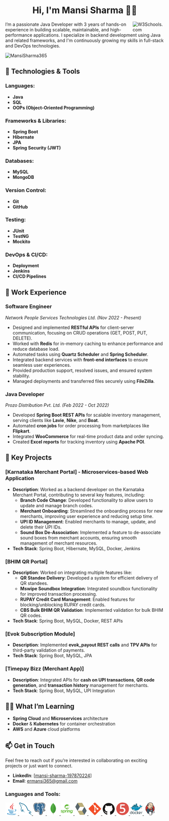 <h1 align="center">Hi, I'm Mansi Sharma 👩‍💻</h1>

<img src="https://images.squarespace-cdn.com/content/v1/5769fc401b631bab1addb2ab/1541580611624-TE64QGKRJG8SWAIUS7NS/ke17ZwdGBToddI8pDm48kPoswlzjSVMM-SxOp7CV59BZw-zPPgdn4jUwVcJE1ZvWQUxwkmyExglNqGp0IvTJZamWLI2zvYWH8K3-s_4yszcp2ryTI0HqTOaaUohrI8PI6FXy8c9PWtBlqAVlUS5izpdcIXDZqDYvprRqZ29Pw0o/coding-freak.gif"  alt="W3Schools.com" width="100" align="right">

<p align="left">I’m a passionate Java Developer with 3 years of hands-on experience in building scalable, maintainable, and high-performance applications. I specialize in backend development using Java and related frameworks, and I'm continuously growing my skills in full-stack and DevOps technologies.</p>

<p align="left"> <img src="https://komarev.com/ghpvc/?username=MansiSharma365&label=Profile%20views&color=0e75b6&style=flat" alt="MansiSharma365" /> </p>

## 🚀 Technologies & Tools

### **Languages:**
- **Java**
- **SQL**
- **OOPs (Object-Oriented Programming)** 

### **Frameworks & Libraries:**
- **Spring Boot**
- **Hibernate**
- **JPA**
- **Spring Security (JWT)**

### **Databases:**
- **MySQL**
- **MongoDB**

### **Version Control:**
- **Git**
- **GitHub**

### **Testing:**
- **JUnit**
- **TestNG**
- **Mockito**

### **DevOps & CI/CD:**
- **Deployment**
- **Jenkins**
- **CI/CD Pipelines**

## 💼 Work Experience

### **Software Engineer**  
*Network People Services Technologies Ltd. (Nov 2022 - Present)*  
- Designed and implemented **RESTful APIs** for client-server communication, focusing on CRUD operations (GET, POST, PUT, DELETE).
- Worked with **Redis** for in-memory caching to enhance performance and reduce database load.
- Automated tasks using **Quartz Scheduler** and **Spring Scheduler**.
- Integrated backend services with **front-end interfaces** to ensure seamless user experiences.
- Provided production support, resolved issues, and ensured system stability.
- Managed deployments and transferred files securely using **FileZilla**.

### **Java Developer**  
*Prozo Distribution Pvt. Ltd. (Feb 2022 - Oct 2022)*  
- Developed **Spring Boot REST APIs** for scalable inventory management, serving clients like **Lavie**, **Nike**, and **Boat**.
- Automated **cron jobs** for order processing from marketplaces like **Flipkart**.
- Integrated **WooCommerce** for real-time product data and order syncing.
- Created **Excel reports** for tracking inventory using **Apache POI**.

## 📂 Key Projects

### **[Karnataka Merchant Portal]** - Microservices-based Web Application
- **Description**: Worked as a backend developer on the Karnataka Merchant Portal, contributing to several key features, including:
  - **Branch Code Change**: Developed functionality to allow users to update and manage branch codes.
  - **Merchant Onboarding**: Streamlined the onboarding process for new merchants, improving user experience and reducing setup time.
  - **UPI ID Management**: Enabled merchants to manage, update, and delete their UPI IDs.
  - **Sound Box De-Association**: Implemented a feature to de-associate sound boxes from merchant accounts, ensuring smooth management of merchant resources.
- **Tech Stack**: Spring Boot, Hibernate, MySQL, Docker, Jenkins

### **[BHIM QR Portal]**
- **Description**: Worked on integrating multiple features like:
  - **QR Standee Delivery**: Developed a system for efficient delivery of QR standees.
  - **Mswipe Soundbox Integration**: Integrated soundbox functionality for improved transaction processing.
  - **RUPAY Credit Card Management**: Enabled features for blocking/unblocking RUPAY credit cards.
  - **CBS Bulk BHIM QR Validation**: Implemented validation for bulk BHIM QR codes.
- **Tech Stack**: Spring Boot, MySQL, Docker, REST APIs

### **[Evok Subscription Module]**
- **Description**: Implemented **evok_payout REST calls** and **TPV APIs** for third-party validation of payments.
- **Tech Stack**: Spring Boot, MySQL, JPA

### **[Timepay Bizz (Merchant App)]**
- **Description**: Integrated APIs for **cash on UPI transactions**, **QR code generation**, and **transaction history** management for merchants.
- **Tech Stack**: Spring Boot, MySQL, UPI Integration

## 🧑‍💻 What I’m Learning
- **Spring Cloud** and **Microservices** architecture
- **Docker** & **Kubernetes** for container orchestration
- **AWS** and **Azure** cloud platforms

## 📫 Get in Touch

Feel free to reach out if you’re interested in collaborating on exciting projects or just want to connect.

- **LinkedIn**: [[mansi-sharma-197870224](https://in.linkedin.com/in/mansi-sharma-197870224)] 
- **Email**: [ermansi365@gmail.com](mailto:ermansi365@gmail.com)

<h3 align="left">Languages and Tools:</h3>
<p align="left">
  <a href="https://www.java.com" target="_blank" rel="noreferrer">
    <img src="https://raw.githubusercontent.com/devicons/devicon/master/icons/java/java-original.svg" alt="java" width="40" height="40"/>
  </a>
  <a href="https://www.mysql.com/" target="_blank" rel="noreferrer">
    <img src="https://raw.githubusercontent.com/devicons/devicon/master/icons/mysql/mysql-original.svg" alt="mysql" width="40" height="40"/>
  </a>
  <a href="https://www.postgresql.org/" target="_blank" rel="noreferrer">
    <img src="https://raw.githubusercontent.com/devicons/devicon/master/icons/postgresql/postgresql-original.svg" alt="postgresql" width="40" height="40"/>
  </a>
  <a href="https://www.mongodb.com/" target="_blank" rel="noreferrer">
    <img src="https://raw.githubusercontent.com/devicons/devicon/master/icons/mongodb/mongodb-original.svg" alt="mongodb" width="40" height="40"/>
  </a>
 
 
  <a href="https://spring.io/projects/spring-boot" target="_blank" rel="noreferrer">
    <img src="https://raw.githubusercontent.com/devicons/devicon/master/icons/spring/spring-original-wordmark.svg" alt="spring" width="40" height="40"/>
  </a>
  <a href="https://hibernate.org/" target="_blank" rel="noreferrer">
    <img src="https://raw.githubusercontent.com/devicons/devicon/master/icons/hibernate/hibernate-original.svg" alt="hibernate" width="40" height="40"/>
  </a>

  <a href="https://git-scm.com/" target="_blank" rel="noreferrer">
    <img src="https://raw.githubusercontent.com/devicons/devicon/master/icons/git/git-original.svg" alt="git" width="40" height="40"/>
  </a>
  <a href="https://github.com/" target="_blank" rel="noreferrer">
    <img src="https://raw.githubusercontent.com/devicons/devicon/master/icons/github/github-original.svg" alt="github" width="40" height="40"/>
  </a>
  <a href="https://junit.org/" target="_blank" rel="noreferrer">
    <img src="https://raw.githubusercontent.com/devicons/devicon/master/icons/junit/junit-plain.svg" alt="junit" width="40" height="40"/>
  </a>
  
  <a href="https://www.docker.com/" target="_blank" rel="noreferrer">
    <img src="https://raw.githubusercontent.com/devicons/devicon/master/icons/docker/docker-original-wordmark.svg" alt="docker" width="40" height="40"/>
  </a>
  <a href="https://www.jenkins.io/" target="_blank" rel="noreferrer">
    <img src="https://raw.githubusercontent.com/devicons/devicon/master/icons/jenkins/jenkins-original.svg" alt="jenkins" width="40" height="40"/>
  </a>
</p>
